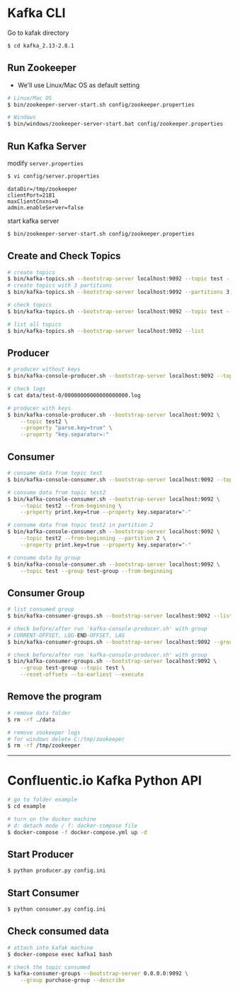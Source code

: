# Kafka CLI

Go to kafak directory

```bash
$ cd kafka_2.13-2.8.1
```

## Run Zookeeper

* We'll use Linux/Mac OS as default setting

```bash
# Linux/Mac OS
$ bin/zookeeper-server-start.sh config/zookeeper.properties

# Windows
$ bin/windows/zookeeper-server-start.bat config/zookeeper.properties
```

## Run Kafka Server

modify `server.properties`

```bash
$ vi config/server.properties
```

```
dataDir=/tmp/zookeeper
clientPort=2181
maxClientCnxns=0
admin.enableServer=false
```

start kafka server

```bash
$ bin/zookeeper-server-start.sh config/zookeeper.properties
```

## Create and Check Topics

```bash
# create topics
$ bin/kafka-topics.sh --bootstrap-server localhost:9092 --topic test --create 
# create topics with 3 partitions
$ bin/kafka-topics.sh --bootstrap-server localhost:9092 --partitions 3 --topic test2 --create 

# check topics
$ bin/kafka-topics.sh --bootstrap-server localhost:9092 --topic test --describe

# list all topics 
$ bin/kafka-topics.sh --bootstrap-server localhost:9092 --list
```

## Producer

```bash
# producer without keys
$ bin/kafka-console-producer.sh --bootstrap-server localhost:9092 --topic test

# check logs
$ cat data/test-0/00000000000000000000.log

# producer with keys
$ bin/kafka-console-producer.sh --bootstrap-server localhost:9092 \
    --topic test2 \
    --property "parse.key=true" \
    --property "key.separator=:"
```

## Consumer

```bash
# consume data from topic test
$ bin/kafka-console-consumer.sh --bootstrap-server localhost:9092 --topic test --from-beginning

# consume data from topic test2
$ bin/kafka-console-consumer.sh --bootstrap-server localhost:9092 \
    --topic test2 --from-beginning \
    --property print.key=true --property key.separator="-" 

# consume data from topic test2 in partition 2
$ bin/kafka-console-consumer.sh --bootstrap-server localhost:9092 \
    --topic test2 --from-beginning --partition 2 \
    --property print.key=true --property key.separator="-"

# consume data by group
$ bin/kafka-console-consumer.sh --bootstrap-server localhost:9092 \
    --topic test --group test-group --from-beginning 
```

## Consumer Group

```bash
# list consumed group
$ bin/kafka-consumer-groups.sh --bootstrap-server localhost:9092 --list

# check before/after run 'kafka-console-producer.sh' with group 
# CURRENT-OFFSET, LOG-END-OFFSET, LAG
$ bin/kafka-consumer-groups.sh --bootstrap-server localhost:9092 --group test-group --describe

# check before/after run 'kafka-console-producer.sh' with group
$ bin/kafka-consumer-groups.sh --bootstrap-server localhost:9092 \
    --group test-group --topic test \
    --reset-offsets --to-earliest --execute
```

## Remove the program

```bash
# remove data folder
$ rm -rf ./data

# remove zookeeper logs
# for windows delete C:/tmp/zookeeper
$ rm -rf /tmp/zookeeper
```

---

# Confluentic.io Kafka Python API

```bash
# go to folder example
$ cd example

# turn on the docker machine
# d: detach mode / f: docker-compose file
$ docker-compose -f docker-compose.yml up -d
```

## Start Producer

```bash
$ python producer.py config.ini
```

## Start Consumer

```bash
$ python consumer.py config.ini
```

## Check consumed data

```bash
# attach into kafak machine
$ docker-compose exec kafka1 bash

# check the topic consumed
$ kafka-consumer-groups --bootstrap-server 0.0.0.0:9092 \
    --group purchase-group --describe
```
